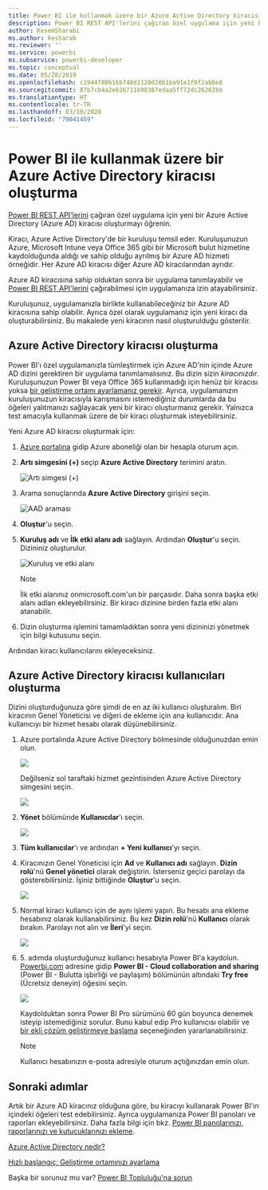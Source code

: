 ```yaml
---
title: Power BI ile kullanmak üzere bir Azure Active Directory kiracısı oluşturma
description: Power BI REST API'lerini çağıran özel uygulama için yeni bir Azure Active Directory (Azure AD) kiracısı oluşturmayı öğrenin.
author: KesemSharabi
ms.author: kesharab
ms.reviewer: ''
ms.service: powerbi
ms.subservice: powerbi-developer
ms.topic: conceptual
ms.date: 05/28/2019
ms.openlocfilehash: c1944f80616b748d1120d28b1ba91e1f0f2ab6e8
ms.sourcegitcommit: 87b7cb4a2e626711b98387edaa5ff72dc26262bb
ms.translationtype: HT
ms.contentlocale: tr-TR
ms.lasthandoff: 03/10/2020
ms.locfileid: "79041459"
---
```

# <a name="create-an-azure-active-directory-tenant-to-use-with-power-bi"></a>Power BI ile kullanmak üzere bir Azure Active Directory kiracısı oluşturma

[Power BI REST API'lerini](automation/rest-api-reference.md) çağıran özel uygulama için yeni bir Azure Active Directory (Azure AD) kiracısı oluşturmayı öğrenin.

Kiracı, Azure Active Directory'de bir kuruluşu temsil eder. Kuruluşunuzun Azure, Microsoft Intune veya Office 365 gibi bir Microsoft bulut hizmetine kaydolduğunda aldığı ve sahip olduğu ayrılmış bir Azure AD hizmeti örneğidir. Her Azure AD kiracısı diğer Azure AD kiracılarından ayrıdır.

Azure AD kiracısına sahip olduktan sonra bir uygulama tanımlayabilir ve [Power BI REST API'lerini](automation/rest-api-reference.md) çağırabilmesi için uygulamanıza izin atayabilirsiniz.

Kuruluşunuz, uygulamanızla birlikte kullanabileceğiniz bir Azure AD kiracısına sahip olabilir. Ayrıca özel olarak uygulamanız için yeni kiracı da oluşturabilirsiniz. Bu makalede yeni kiracının nasıl oluşturulduğu gösterilir.

## <a name="create-an-azure-active-directory-tenant"></a>Azure Active Directory kiracısı oluşturma

Power BI'ı özel uygulamanızla tümleştirmek için Azure AD'nin içinde Azure AD dizini gerektiren bir uygulama tanımlamalısınız. Bu dizin sizin *kiracınızdır*. Kuruluşunuzun Power BI veya Office 365 kullanmadığı için henüz bir kiracısı yoksa [bir geliştirme ortamı ayarlamanız gerekir](https://docs.microsoft.com/azure/active-directory/develop/active-directory-howto-tenant). Ayrıca, uygulamanızın kuruluşunuzun kiracısıyla karışmasını istemediğiniz durumlarda da bu öğeleri yalıtmanızı sağlayacak yeni bir kiracı oluşturmanız gerekir. Yalnızca test amacıyla kullanmak üzere de bir kiracı oluşturmak isteyebilirsiniz.

Yeni Azure AD kiracısı oluşturmak için:

1. [Azure portalına](https://portal.azure.com) gidip Azure aboneliği olan bir hesapla oturum açın.

2. **Artı simgesini (+)** seçip **Azure Active Directory** terimini aratın.

    ![Artı simgesi (+)](media/create-an-azure-active-directory-tenant/new-directory.png)

3. Arama sonuçlarında **Azure Active Directory** girişini seçin.

    ![AAD araması](media/create-an-azure-active-directory-tenant/new-directory2.png)

4. **Oluştur**'u seçin.

5. **Kuruluş adı** ve **İlk etki alanı adı** sağlayın. Ardından **Oluştur**'u seçin. Dizininiz oluşturulur.

    ![Kuruluş ve etki alanı](media/create-an-azure-active-directory-tenant/organization-and-domain.png)

   > [!NOTE]
   > İlk etki alanınız onmicrosoft.com'un bir parçasıdır. Daha sonra başka etki alanı adları ekleyebilirsiniz. Bir kiracı dizinine birden fazla etki alanı atanabilir.

6. Dizin oluşturma işlemini tamamladıktan sonra yeni dizininizi yönetmek için bilgi kutusunu seçin.

Ardından kiracı kullanıcılarını ekleyeceksiniz.

## <a name="create-azure-active-directory-tenant-users"></a>Azure Active Directory kiracısı kullanıcıları oluşturma

Dizini oluşturduğunuza göre şimdi de en az iki kullanıcı oluşturalım. Biri kiracının Genel Yöneticisi ve diğeri de ekleme için ana kullanıcıdır. Ana kullanıcıyı bir hizmet hesabı olarak düşünebilirsiniz.

1. Azure portalında Azure Active Directory bölmesinde olduğunuzdan emin olun.

    ![](media/create-an-azure-active-directory-tenant/aad-flyout.png)

    Değilseniz sol taraftaki hizmet gezintisinden Azure Active Directory simgesini seçin.

    ![](media/create-an-azure-active-directory-tenant/aad-service.png)

2. **Yönet** bölümünde **Kullanıcılar**'ı seçin.

    ![](media/create-an-azure-active-directory-tenant/users-and-groups.png)

3. **Tüm kullanıcılar**'ı ve ardından **+ Yeni kullanıcı**'yı seçin.

4. Kiracınızın Genel Yöneticisi için **Ad** ve **Kullanıcı adı** sağlayın. **Dizin rolü**'nü **Genel yönetici** olarak değiştirin. İsterseniz geçici parolayı da gösterebilirsiniz. İşiniz bittiğinde **Oluştur**'u seçin.

    ![](media/create-an-azure-active-directory-tenant/global-admin.png)

5. Normal kiracı kullanıcı için de aynı işlemi yapın. Bu hesabı ana ekleme hesabınız olarak kullanabilirsiniz. Bu kez **Dizin rolü**'nü **Kullanıcı** olarak bırakın. Parolayı not alın ve **İleri**'yi seçin.

    ![](media/create-an-azure-active-directory-tenant/pbiembed-user.png)

6. 5\. adımda oluşturduğunuz kullanıcı hesabıyla Power BI'a kaydolun. [Powerbi.com](https://powerbi.microsoft.com/get-started/) adresine gidip **Power BI - Cloud collaboration and sharing** (Power BI - Bulutta işbirliği ve paylaşım) bölümünün altındaki **Try free** (Ücretsiz deneyin) öğesini seçin.

    ![](media/create-an-azure-active-directory-tenant/try-powerbi-free.png)

    Kaydolduktan sonra Power BI Pro sürümünü 60 gün boyunca denemek isteyip istemediğiniz sorulur. Bunu kabul edip Pro kullanıcısı olabilir ve [bir ekli çözüm geliştirmeye başlama](embedding-content.md) seçeneğinden yararlanabilirsiniz.

   > [!NOTE]
   > Kullanıcı hesabınızın e-posta adresiyle oturum açtığınızdan emin olun.

## <a name="next-steps"></a>Sonraki adımlar

Artık bir Azure AD kiracınız olduğuna göre, bu kiracıyı kullanarak Power BI'ın içindeki öğeleri test edebilirsiniz. Ayrıca uygulamanıza Power BI panoları ve raporları ekleyebilirsiniz. Daha fazla bilgi için bkz. [Power BI panolarınızı, raporlarınızı ve kutucuklarınızı ekleme](embedding-content.md).

[Azure Active Directory nedir?](https://docs.microsoft.com/azure/active-directory/active-directory-whatis) 
 
[Hızlı başlangıç: Geliştirme ortamınızı ayarlama](https://docs.microsoft.com/azure/active-directory/develop/active-directory-howto-tenant)  

Başka bir sorunuz mu var? [Power BI Topluluğu'na sorun](https://community.powerbi.com/)
